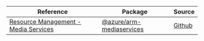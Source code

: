 | Reference | Package | Source |
|---|---|---|
|[Resource Management - Media Services](arm-mediaservices-readme)|[@azure/arm-mediaservices](https://www.npmjs.com/package/@azure/arm-mediaservices)|[Github](https://github.com/Azure/azure-sdk-for-js/blob/main/sdk/mediaservices/arm-mediaservices)|
